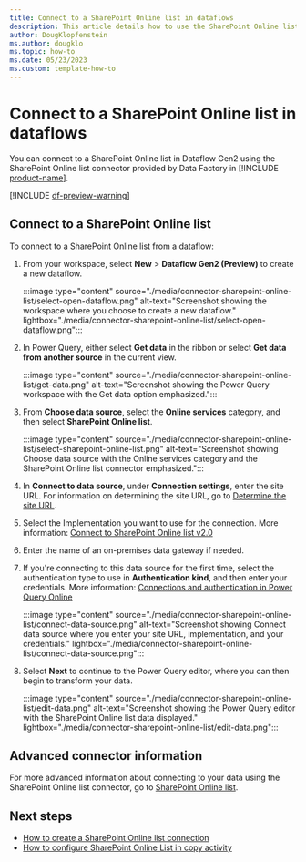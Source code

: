 ```yaml
---
title: Connect to a SharePoint Online list in dataflows
description: This article details how to use the SharePoint Online list connector in Microsoft Fabric to connect to a SharePoint Online list in dataflows.
author: DougKlopfenstein
ms.author: dougklo
ms.topic: how-to
ms.date: 05/23/2023
ms.custom: template-how-to 
---
```


# Connect to a SharePoint Online list in dataflows

You can connect to a SharePoint Online list in Dataflow Gen2 using the SharePoint Online list connector provided by Data Factory in [!INCLUDE [product-name](../includes/product-name.md)].

[!INCLUDE [df-preview-warning](includes/data-factory-preview-warning)]

## Connect to a SharePoint Online list

To connect to a SharePoint Online list from a dataflow:

1. From your workspace, select **New** > **Dataflow Gen2 (Preview)** to create a new dataflow.

   :::image type="content" source="./media/connector-sharepoint-online-list/select-open-dataflow.png" alt-text="Screenshot showing the workspace where you choose to create a new dataflow." lightbox="./media/connector-sharepoint-online-list/select-open-dataflow.png":::

1. In Power Query, either select **Get data** in the ribbon or select **Get data from another source** in the current view.

   :::image type="content" source="./media/connector-sharepoint-online-list/get-data.png" alt-text="Screenshot showing the Power Query workspace with the Get data option emphasized.":::

1. From **Choose data source**, select the **Online services** category, and then select **SharePoint Online list**.

   :::image type="content" source="./media/connector-sharepoint-online-list/select-sharepoint-online-list.png" alt-text="Screenshot showing Choose data source with the Online services category and the SharePoint Online list connector emphasized.":::

1. In **Connect to data source**, under **Connection settings**, enter the site URL. For information on determining the site URL, go to [Determine the site URL](/power-query/connectors/sharepoint-online-list#determine-the-site-url).

1. Select the Implementation you want to use for the connection. More information: [Connect to SharePoint Online list v2.0](/power-query/connectors/sharepoint-online-list#connect-to-sharepoint-online-list-v20)

1. Enter the name of an on-premises data gateway if needed.

1. If you're connecting to this data source for the first time, select the authentication type to use in **Authentication kind**, and then enter your credentials. More information: [Connections and authentication in Power Query Online](/power-query/connection-authentication-pqo)

   :::image type="content" source="./media/connector-sharepoint-online-list/connect-data-source.png" alt-text="Screenshot showing Connect data source where you enter your site URL, implementation, and your credentials." lightbox="./media/connector-sharepoint-online-list/connect-data-source.png":::

1. Select **Next** to continue to the Power Query editor, where you can then begin to transform your data.

   :::image type="content" source="./media/connector-sharepoint-online-list/edit-data.png" alt-text="Screenshot showing the Power Query editor with the SharePoint Online list data displayed." lightbox="./media/connector-sharepoint-online-list/edit-data.png":::

## Advanced connector information

For more advanced information about connecting to your data using the SharePoint Online list connector, go to [SharePoint Online list](/power-query/connectors/sharepoint-online-list).

## Next steps

- [How to create a SharePoint Online list connection](connector-sharepoint-online-list.md)
- [How to configure SharePoint Online List in copy activity](connector-sharepoint-online-list-copy-activity.md)
